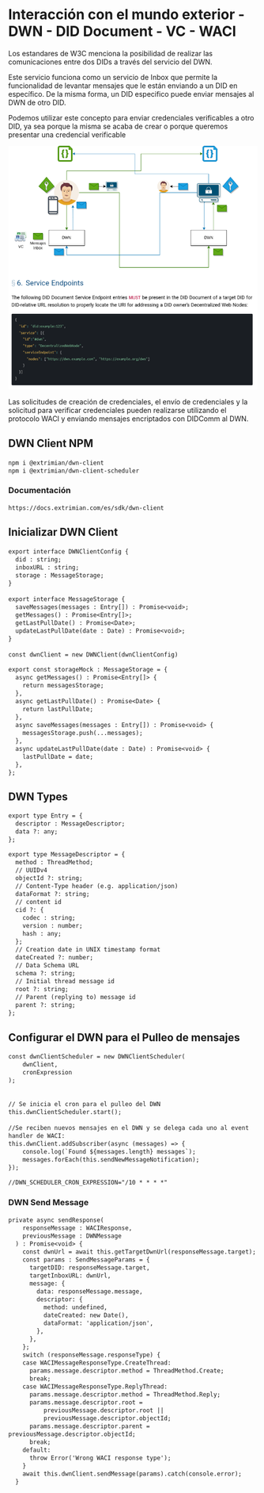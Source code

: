 # Interacción con el mundo exterior - DWN - DID Document - VC - WACI

Los estandares de W3C menciona la posibilidad de realizar las comunicaciones entre dos DIDs a través del servicio del DWN.

Este servicio funciona como un servicio de Inbox que permite la funcionalidad de levantar mensajes que le están enviando a un DID en específico. De la misma forma, un DID especifico puede enviar mensajes al DWN de otro DID.

Podemos utilizar este concepto para enviar credenciales verificables a otro DID, ya sea porque la misma se acaba de crear o porque queremos presentar una credencial verificable 


![](./imgs/dwn-diagram.png)

Las solicitudes de creación de credenciales, el envío de credenciales y la solicitud para verificar credenciales pueden realizarse utilizando el protocolo WACI y enviando mensajes encriptados con DIDComm al DWN.


## DWN Client NPM

```
npm i @extrimian/dwn-client
npm i @extrimian/dwn-client-scheduler
```

### Documentación
```
https://docs.extrimian.com/es/sdk/dwn-client
```

## Inicializar DWN Client
```
export interface DWNClientConfig {
  did : string;
  inboxURL : string;
  storage : MessageStorage;
}

export interface MessageStorage {
  saveMessages(messages : Entry[]) : Promise<void>;
  getMessages() : Promise<Entry[]>;
  getLastPullDate() : Promise<Date>;
  updateLastPullDate(date : Date) : Promise<void>;
}

const dwnClient = new DWNClient(dwnClientConfig)
```

```
export const storageMock : MessageStorage = {
  async getMessages() : Promise<Entry[]> {
    return messagesStorage;
  },
  async getLastPullDate() : Promise<Date> {
    return lastPullDate;
  },
  async saveMessages(messages : Entry[]) : Promise<void> {
    messagesStorage.push(...messages);
  },
  async updateLastPullDate(date : Date) : Promise<void> {
    lastPullDate = date;
  },
};

```

## DWN Types

```
export type Entry = {
  descriptor : MessageDescriptor;
  data ?: any;
};
```

```
export type MessageDescriptor = {
  method : ThreadMethod;
  // UUIDv4
  objectId ?: string;
  // Content-Type header (e.g. application/json)
  dataFormat ?: string;
  // content id
  cid ?: {
    codec : string;
    version : number;
    hash : any;
  };
  // Creation date in UNIX timestamp format
  dateCreated ?: number;
  // Data Schema URL
  schema ?: string;
  // Initial thread message id
  root ?: string;
  // Parent (replying to) message id
  parent ?: string;
};

```

## Configurar el DWN para el Pulleo de mensajes

```
const dwnClientScheduler = new DWNClientScheduler(
    dwnClient,
    cronExpression
);


// Se inicia el cron para el pulleo del DWN
this.dwnClientScheduler.start();

//Se reciben nuevos mensajes en el DWN y se delega cada uno al event handler de WACI:
this.dwnClient.addSubscriber(async (messages) => {
    console.log(`Found ${messages.length} messages`);
    messages.forEach(this.sendNewMessageNotification);
});
```

```
//DWN_SCHEDULER_CRON_EXPRESSION="/10 * * * *"
```


### DWN Send Message
```
private async sendResponse(
    responseMessage : WACIResponse,
    previousMessage : DWNMessage
  ) : Promise<void> {
    const dwnUrl = await this.getTargetDwnUrl(responseMessage.target);
    const params : SendMessageParams = {
      targetDID: responseMessage.target,
      targetInboxURL: dwnUrl,
      message: {
        data: responseMessage.message,
        descriptor: {
          method: undefined,
          dateCreated: new Date(),
          dataFormat: 'application/json',
        },
      },
    };
    switch (responseMessage.responseType) {
    case WACIMessageResponseType.CreateThread:
      params.message.descriptor.method = ThreadMethod.Create;
      break;
    case WACIMessageResponseType.ReplyThread:
      params.message.descriptor.method = ThreadMethod.Reply;
      params.message.descriptor.root =
          previousMessage.descriptor.root ||
          previousMessage.descriptor.objectId;
      params.message.descriptor.parent = previousMessage.descriptor.objectId;
      break;
    default:
      throw Error('Wrong WACI response type');
    }
    await this.dwnClient.sendMessage(params).catch(console.error);
  }
```